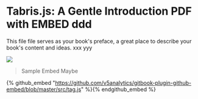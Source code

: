 # Tabris.js: A Gentle Introduction PDF with EMBED ddd

This file file serves as your book's preface, a great place to describe your book's content and ideas. xxx yyy


![](https://tabrisjs.com/assets/public-content/img/iphone-cropped-small.png)

>Sample Embed Maybe

{% github_embed "https://github.com/v5analytics/gitbook-plugin-github-embed/blob/master/src/tag.js" %}{% endgithub_embed %}


